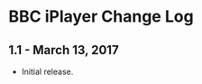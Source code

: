 BBC iPlayer Change Log
======================

1.1 - March 13, 2017
--------------------

  * Initial release.
